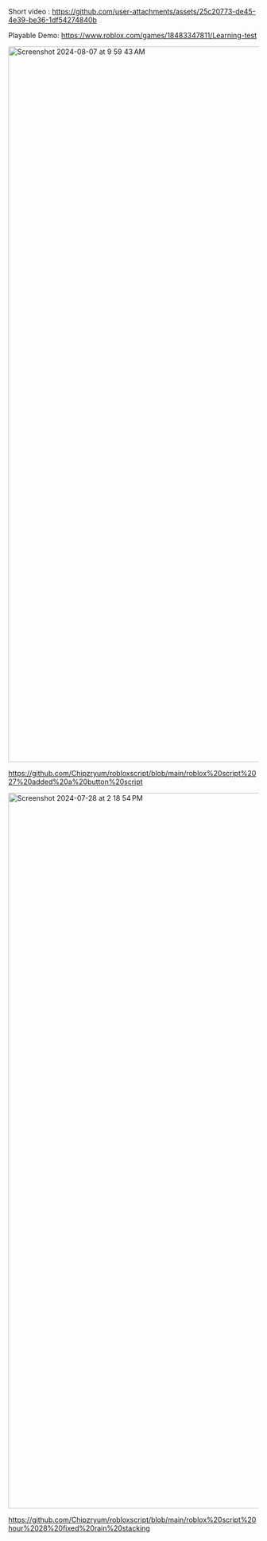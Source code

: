 Short video : https://github.com/user-attachments/assets/25c20773-de45-4e39-be36-1df54274840b

Playable Demo: https://www.roblox.com/games/18483347811/Learning-test

<img width="1440" alt="Screenshot 2024-08-07 at 9 59 43 AM" src="https://github.com/user-attachments/assets/98dfba24-9f7e-4469-bf3b-c396b7c07c73">

https://github.com/Chipzryum/robloxscript/blob/main/roblox%20script%2027%20added%20a%20button%20script

<img width="1440" alt="Screenshot 2024-07-28 at 2 18 54 PM" src="https://github.com/user-attachments/assets/d85fa21d-0642-4a9a-b6ca-bc7d3de3d4af">

https://github.com/Chipzryum/robloxscript/blob/main/roblox%20script%20hour%2028%20fixed%20rain%20stacking

